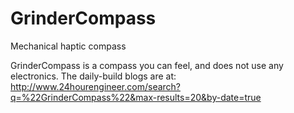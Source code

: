 # GrinderCompass
Mechanical haptic compass

GrinderCompass is a compass you can feel, and does not use any electronics. The daily-build blogs are at:
http://www.24hourengineer.com/search?q=%22GrinderCompass%22&max-results=20&by-date=true
